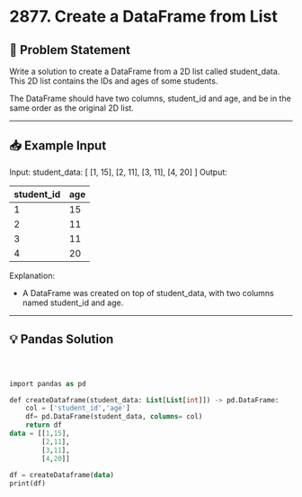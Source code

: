 # 2877. Create a DataFrame from List

## 📝 Problem Statement
Write a solution to create a DataFrame from a 2D list called student_data. This 2D list contains the IDs and ages of some students.

The DataFrame should have two columns, student_id and age, and be in the same order as the original 2D list.

---

## 📥 Example Input
Input:
student_data:
[
  [1, 15],
  [2, 11],
  [3, 11],
  [4, 20]
]
Output:

| student_id | age |
|------------|-----|
| 1          | 15  |
| 2          | 11  |
| 3          | 11  |
| 4          | 20  |

Explanation:
 - A DataFrame was created on top of student_data, with two columns named student_id and age.

---

## 💡 Pandas Solution

```sql



import pandas as pd

def createDataframe(student_data: List[List[int]]) -> pd.DataFrame:
    col = ['student_id','age']
    df= pd.DataFrame(student_data, columns= col)
    return df
data = [[1,15],
        [2,11],
        [3,11],
        [4,20]]
        
df = createDataframe(data)
print(df)
